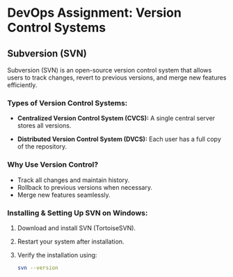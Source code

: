 # DevOps Assignment: Version Control Systems
## Subversion (SVN)
Subversion (SVN) is an open-source version control system that allows users to track changes, revert to previous versions, and merge new features efficiently.
### Types of Version Control Systems:
  - **Centralized Version Control System (CVCS):** A single central server stores all versions.

  - **Distributed Version Control System (DVCS):** Each user has a full copy of the repository.
### Why Use Version Control?
 - Track all changes and maintain history.
 - Rollback to previous versions when necessary.
 - Merge new features seamlessly.
 ### Installing & Setting Up SVN on Windows:
1. Download and install SVN (TortoiseSVN).
2. Restart your system after installation.
3. Verify the installation using:
   
   ```sh
   svn --version
   ```

